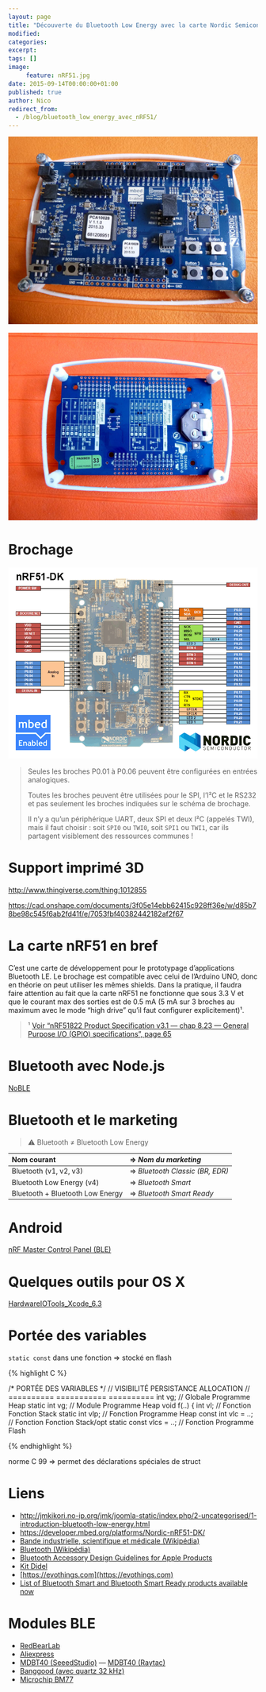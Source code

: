 ```yaml
---
layout: page
title: "Découverte du Bluetooth Low Energy avec la carte Nordic Semiconductor nRF51"
modified:
categories:
excerpt:
tags: []
image:
     feature: nRF51.jpg
date: 2015-09-14T00:00:00+01:00
published: true
author: Nico
redirect_from:
  - /blog/bluetooth_low_energy_avec_nRF51/
---
```




![](/files/2015-09-14-bluetooth_low_energy_avec_nRF51/nRF51_001.jpg)

![](/files/2015-09-14-bluetooth_low_energy_avec_nRF51/nRF51_002.jpg)


# Brochage

![](/files/2015-05-28-pinouts/images/xnRF51-DK_Pinout_4.png)

> Seules les broches P0.01 à P0.06 peuvent être configurées en entrées analogiques.
>
> Toutes les broches peuvent être utilisées pour le SPI, l’I²C et le RS232 et pas seulement les broches indiquées sur le schéma de brochage.
>
> Il n’y a qu’un périphérique UART, deux SPI et deux I²C (appelés TWI), mais il faut choisir : soit `SPI0` ou `TWI0`, soit `SPI1` ou `TWI1`, car ils partagent visiblement des ressources communes !


# Support imprimé 3D

<http://www.thingiverse.com/thing:1012855>

<https://cad.onshape.com/documents/3f05e14ebb62415c928ff36e/w/d85b78be98c545f6ab2fd41f/e/7053fbf40382442182af2f67>


# La carte nRF51 en bref

C’est une carte de développement pour le prototypage d’applications Bluetooth LE. Le brochage est compatible avec celui de l’Arduino UNO, donc en théorie on peut utiliser les mêmes shields. Dans la pratique, il faudra faire attention au fait que la carte nRF51 ne fonctionne que sous 3.3 V et que le courant max des sorties est de 0.5 mA (5 mA sur 3 broches au maximum avec le mode “high drive” qu’il faut configurer explicitement)¹.

> ¹ [Voir “nRF51822 Product Specification v3.1 — chap 8.23 — General Purpose I/O (GPIO) specifications”, page 65](https://www.nordicsemi.com/eng/nordic/download_resource/20339/13/3799285)


# Bluetooth avec Node.js

[NoBLE](https://github.com/sandeepmistry/noble)


# Bluetooth et le marketing

> ⚠ Bluetooth ≠ Bluetooth Low Energy

| Nom courant                      | ⇒ *Nom du marketing*            |
| :---                             | :---                            |
| Bluetooth (v1, v2, v3)           | ⇒ *Bluetooth Classic (BR, EDR)* |
| Bluetooth Low Energy (v4)        | ⇒ *Bluetooth Smart*             |
| Bluetooth + Bluetooth Low Energy | ⇒ *Bluetooth Smart Ready*       |




# Android

[nRF Master Control Panel (BLE)](https://play.google.com/store/apps/details?id=no.nordicsemi.android.mcp&hl=en)


# Quelques outils pour OS X

[HardwareIOTools_Xcode_6.3](http://adcdownload.apple.com/Developer_Tools/Hardware_IO_Tools_for_Xcode_6.3/HardwareIOTools_Xcode_6.3.dmg)


# Portée des variables

`static const` dans une fonction ⇒ stocké en flash

{% highlight C %}

/* PORTÉE DES VARIABLES */
                          // VISIBILITÉ  PERSISTANCE  ALLOCATION
                          // ==========  ===========  ==========
int vg;                   // Globale     Programme    Heap
static int vg;            // Module      Programme    Heap
void f(..) {
  int vl;                 // Fonction    Fonction     Stack
  static int vlp;         // Fonction    Programme    Heap
  const int vlc = ..;     // Fonction    Fonction     Stack/opt
  static const vlcs = ..; // Fonction    Programme    Flash

{% endhighlight %}


norme C 99 ⇒ permet des déclarations spéciales de struct



# Liens

- <http://jmkikori.no-ip.org/jmk/joomla-static/index.php/2-uncategorised/1-introduction-bluetooth-low-energy.html>
- <https://developer.mbed.org/platforms/Nordic-nRF51-DK/>
- [Bande industrielle, scientifique et médicale (Wikipédia)](https://fr.wikipedia.org/wiki/Bande_industrielle,_scientifique_et_médicale)
- [Bluetooth (Wikipédia)](https://fr.wikipedia.org/wiki/Bluetooth)
- [Bluetooth Accessory Design Guidelines for Apple Products](https://developer.apple.com/hardwaredrivers/BluetoothDesignGuidelines.pdf)
- [Kit Didel](http://www.didel.com/diduino/AdanRF51.pdf)
- [https://evothings.com](https://evothings.com)
- [List of Bluetooth Smart and Bluetooth Smart Ready products available now](http://www.bluetooth.com/Pages/Bluetooth-Smart-Devices-List.aspx)

# Modules BLE

- [RedBearLab](http://redbearlab.com/nrf51822/)
- [Aliexpress](http://fr.aliexpress.com/item/Low-power-consumption-BLE4-0-module-with-2-4GHz-PCB-antenna16-28mm-Free-sample/32334323347.html)
- [MDBT40 (SeeedStudio)](http://www.seeedstudio.com/depot/MDBT40P%C2%A0%C2%A0nRF51822%C2%A0based%C2%A0BLE%C2%A0module-p-2503.html) — [MDBT40 (Raytac)](http://www.raytac.com/download/MDBT40/MDBT40%20spec-Version%20A3.pdf)
- [Banggood (avec quartz 32 kHz)](http://www.banggood.com/NRF51822-2_4GHz-Network-Bluetooth-Serial-Module-Support-For-Apple-Android-p-992468.html)
- [Microchip BM77](http://www.microchip.com/wwwproducts/Devices.aspx?product=bm77)
